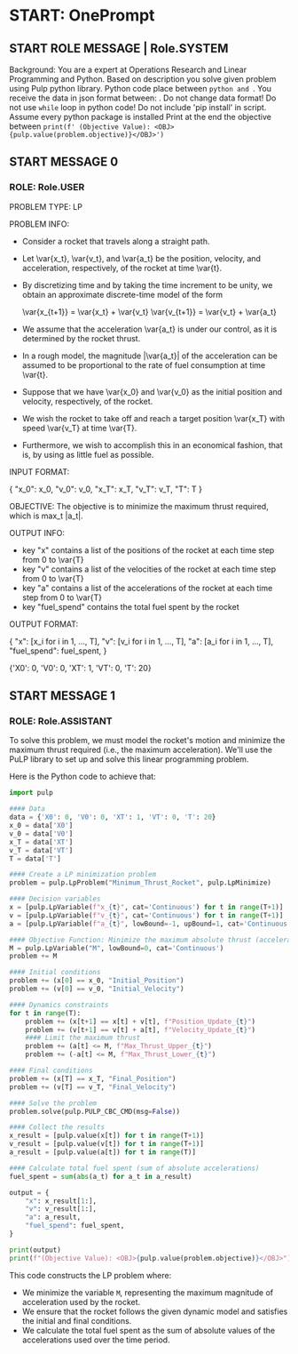 # START: OnePrompt 
## START ROLE MESSAGE | Role.SYSTEM 
Background: You are a expert at Operations Research and Linear Programming and Python. Based on description you solve given problem using Pulp python library. Python code place between ```python and ```. You receive the data in json format between: <DATA></DATA>. Do not change data format! Do not use `while` loop in python code! Do not include 'pip install' in script. Assume every python package is installed Print at the end the objective between <OBJ></OBJ> `print(f' (Objective Value): <OBJ>{pulp.value(problem.objective)}</OBJ>')`  
## START MESSAGE 0 
### ROLE: Role.USER
<DESCRIPTION>
PROBLEM TYPE: LP

PROBLEM INFO: 

- Consider a rocket that travels along a straight path. 
- Let \var{x_t}, \var{v_t}, and \var{a_t} be the position, velocity, and acceleration, respectively, of the rocket at time \var{t}.
- By discretizing time and by taking the time increment to be unity, we obtain an approximate discrete-time model of the form 
    
    \var{x_{t+1}} = \var{x_t} + \var{v_t}
    \var{v_{t+1}} = \var{v_t} + \var{a_t}

- We assume that the acceleration \var{a_t} is under our control, as it is determined by the rocket thrust.
- In a rough model, the magnitude |\var{a_t}| of the accelera­tion can be assumed to be proportional to the rate of fuel consumption at time \var{t}.
- Suppose that we have \var{x_0} and \var{v_0} as the initial position and velocity, respectively, of the rocket.
- We wish the rocket to take off and reach a target position \var{x_T} with speed \var{v_T} at time \var{T}.
- Furthermore, we wish to accomplish this in an economical fashion, that is, by using as little fuel as possible.


INPUT FORMAT: 

{
    "x_0": x_0,
    "v_0": v_0,
    "x_T": x_T,
    "v_T": v_T,
    "T": T
}

OBJECTIVE: The objective is to minimize the maximum thrust required, which is max_t |a_t|. 

OUTPUT INFO:

- key "x" contains a list of the positions of the rocket at each time step from 0 to \var{T}
- key "v" contains a list of the velocities of the rocket at each time step from 0 to \var{T}
- key "a" contains a list of the accelerations of the rocket at each time step from 0 to \var{T}
- key "fuel_spend" contains the total fuel spent by the rocket

OUTPUT FORMAT:

{
    "x": [x_i for i in 1, ..., T],
    "v": [v_i for i in 1, ..., T],
    "a": [a_i for i in 1, ..., T],
    "fuel_spend": fuel_spent,
}


</DESCRIPTION>
<DATA>
{'X0': 0, 'V0': 0, 'XT': 1, 'VT': 0, 'T': 20}</DATA>


## START MESSAGE 1 
### ROLE: Role.ASSISTANT
To solve this problem, we must model the rocket's motion and minimize the maximum thrust required (i.e., the maximum acceleration). We'll use the PuLP library to set up and solve this linear programming problem.

Here is the Python code to achieve that:

```python
import pulp

#### Data
data = {'X0': 0, 'V0': 0, 'XT': 1, 'VT': 0, 'T': 20}
x_0 = data['X0']
v_0 = data['V0']
x_T = data['XT']
v_T = data['VT']
T = data['T']

#### Create a LP minimization problem
problem = pulp.LpProblem("Minimum_Thrust_Rocket", pulp.LpMinimize)

#### Decision variables
x = [pulp.LpVariable(f"x_{t}", cat='Continuous') for t in range(T+1)]
v = [pulp.LpVariable(f"v_{t}", cat='Continuous') for t in range(T+1)]
a = [pulp.LpVariable(f"a_{t}", lowBound=-1, upBound=1, cat='Continuous') for t in range(T)]  #### Assuming |a_t| <= 1

#### Objective Function: Minimize the maximum absolute thrust (acceleration)
M = pulp.LpVariable("M", lowBound=0, cat='Continuous')
problem += M

#### Initial conditions
problem += (x[0] == x_0, "Initial_Position")
problem += (v[0] == v_0, "Initial_Velocity")

#### Dynamics constraints
for t in range(T):
    problem += (x[t+1] == x[t] + v[t], f"Position_Update_{t}")
    problem += (v[t+1] == v[t] + a[t], f"Velocity_Update_{t}")
    #### Limit the maximum thrust
    problem += (a[t] <= M, f"Max_Thrust_Upper_{t}")
    problem += (-a[t] <= M, f"Max_Thrust_Lower_{t}")

#### Final conditions
problem += (x[T] == x_T, "Final_Position")
problem += (v[T] == v_T, "Final_Velocity")

#### Solve the problem
problem.solve(pulp.PULP_CBC_CMD(msg=False))

#### Collect the results
x_result = [pulp.value(x[t]) for t in range(T+1)]
v_result = [pulp.value(v[t]) for t in range(T+1)]
a_result = [pulp.value(a[t]) for t in range(T)]

#### Calculate total fuel spent (sum of absolute accelerations)
fuel_spent = sum(abs(a_t) for a_t in a_result)

output = {
    "x": x_result[1:],
    "v": v_result[1:],
    "a": a_result,
    "fuel_spend": fuel_spent,
}

print(output)
print(f"(Objective Value): <OBJ>{pulp.value(problem.objective)}</OBJ>")
```

This code constructs the LP problem where:

- We minimize the variable `M`, representing the maximum magnitude of acceleration used by the rocket.
- We ensure that the rocket follows the given dynamic model and satisfies the initial and final conditions.
- We calculate the total fuel spent as the sum of absolute values of the accelerations used over the time period.

